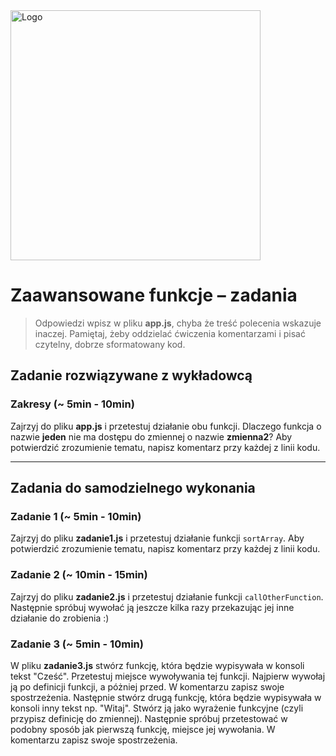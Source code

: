 <img alt="Logo" src="http://coderslab.pl/svg/logo-coderslab.svg" width="400">

# Zaawansowane funkcje &ndash; zadania

> Odpowiedzi wpisz w pliku **app.js**, chyba że treść polecenia wskazuje inaczej.
Pamiętaj, żeby oddzielać ćwiczenia komentarzami i pisać czytelny, dobrze sformatowany kod.

## Zadanie rozwiązywane z wykładowcą

### Zakresy (~ 5min - 10min)

Zajrzyj do pliku **app.js** i przetestuj działanie obu funkcji.
Dlaczego funkcja o nazwie **jeden** nie ma dostępu do zmiennej o nazwie **zmienna2**?
Aby potwierdzić zrozumienie tematu, napisz komentarz przy każdej z linii kodu.

-------------------------------------------------------------------------------

## Zadania do samodzielnego wykonania

### Zadanie 1 (~ 5min - 10min)

Zajrzyj do pliku **zadanie1.js** i przetestuj działanie funkcji ```sortArray```.
Aby potwierdzić zrozumienie tematu, napisz komentarz przy każdej z linii kodu.

### Zadanie 2 (~ 10min - 15min) 

Zajrzyj do pliku **zadanie2.js** i przetestuj działanie funkcji ```callOtherFunction```.
Następnie spróbuj wywołać ją jeszcze kilka razy przekazując jej inne działanie do zrobienia :)


### Zadanie 3 (~ 5min - 10min)

W pliku **zadanie3.js** stwórz funkcję, która będzie wypisywała w konsoli tekst "Cześć". Przetestuj miejsce wywoływania tej funkcji.
Najpierw wywołaj ją po definicji funkcji, a póżniej przed. W komentarzu zapisz swoje spostrzeżenia.
Następnie stwórz drugą funkcję, która będzie wypisywała w konsoli inny tekst np. "Witaj". Stwórz ją jako
wyrażenie funkcyjne (czyli przypisz definicję do zmiennej). Następnie spróbuj przetestować w podobny sposób
jak pierwszą funkcję, miejsce jej wywołania. W komentarzu zapisz swoje spostrzeżenia.
